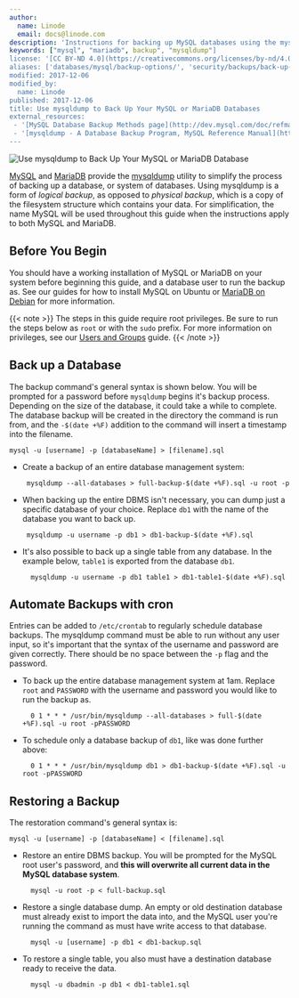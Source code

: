 ```yaml
---
author:
  name: Linode
  email: docs@linode.com
description: 'Instructions for backing up MySQL databases using the mysqldump tool.'
keywords: ["mysql", "mariadb", backup", "mysqldump"]
license: '[CC BY-ND 4.0](https://creativecommons.org/licenses/by-nd/4.0)'
aliases: ['databases/mysql/backup-options/', 'security/backups/back-up-your-mysql-databases/','databases/mysql/back-up-your-mysql-databases/']
modified: 2017-12-06
modified_by:
  name: Linode
published: 2017-12-06
title: Use mysqldump to Back Up Your MySQL or MariaDB Databases
external_resources:
 - '[MySQL Database Backup Methods page](http://dev.mysql.com/doc/refman/5.1/en/backup-methods.html)'
 - '[mysqldump - A Database Backup Program, MySQL Reference Manual](https://dev.mysql.com/doc/refman/5.7/en/mysqldump.html)'
---
```


![Use mysqldump to Back Up Your MySQL or MariaDB Database](/docs/assets/back_up_your_mysql-databases.png "Use mysqldump to Back Up Your MySQL Database")

[MySQL](http://www.mysql.com/) and [MariaDB](https://mariadb.com/) provide the [mysqldump](https://dev.mysql.com/doc/refman/5.7/en/mysqldump.html) utility to simplify the process of backing up a database, or system of databases. Using mysqldump is a form of *logical backup*, as opposed to *physical backup*, which is a copy of the filesystem structure which contains your data. For simplification, the name MySQL will be used throughout this guide when the instructions apply to both MySQL and MariaDB.


## Before You Begin

You should have a working installation of MySQL or MariaDB on your system before beginning this guide, and a database user to run the backup as. See our guides for how to install MySQL on Ubuntu or [MariaDB on Debian](/docs/databases/mariadb/mariadb-setup-debian/) for more information.

{{< note >}}
The steps in this guide require root privileges. Be sure to run the steps below as `root` or with the `sudo` prefix. For more information on privileges, see our [Users and Groups](/docs/tools-reference/linux-users-and-groups) guide.
{{< /note >}}

## Back up a Database

The backup command's general syntax is shown below. You will be prompted for a password before `mysqldump` begins it's backup process. Depending on the size of the database, it could take a while to complete. The database backup will be created in the directory the command is run from, and the `-$(date +%F)` addition to the command will insert a timestamp into the filename.

    mysql -u [username] -p [databaseName] > [filename].sql

 - Create a backup of an entire database management system:

        mysqldump --all-databases > full-backup-$(date +%F).sql -u root -p

 - When backing up the entire DBMS isn't necessary, you can dump just a specific database of your choice. Replace `db1` with the name of the database you want to back up.

        mysqldump -u username -p db1 > db1-backup-$(date +%F).sql

- It's also possible to back up a single table from any database. In the example below, `table1` is exported from the database `db1`.

        mysqldump -u username -p db1 table1 > db1-table1-$(date +%F).sql

## Automate Backups with cron

Entries can be added to `/etc/crontab` to regularly schedule database backups. The mysqldump command must be able to run without any user input, so it's important that the syntax of the username and password are given correctly. There should be no space between the `-p` flag and the password.

- To back up the entire database management system at 1am. Replace `root` and `PASSWORD` with the username and password you would like to run the backup as.

        0 1 * * * /usr/bin/mysqldump --all-databases > full-$(date +%F).sql -u root -pPASSWORD

- To schedule only a database backup of `db1`, like was done further above:

        0 1 * * * /usr/bin/mysqldump db1 > db1-backup-$(date +%F).sql -u root -pPASSWORD

## Restoring a Backup

The restoration command's general syntax is:

    mysql -u [username] -p [databaseName] < [filename].sql

- Restore an entire DBMS backup. You will be prompted for the MySQL root user's password, and **this will overwrite all current data in the MySQL database system**.

        mysql -u root -p < full-backup.sql

- Restore a single database dump. An empty or old destination database must already exist to import the data into, and the MySQL user you're running the command as must have write access to that database.

        mysql -u [username] -p db1 < db1-backup.sql

- To restore a single table, you also must have a destination database ready to receive the data.

        mysql -u dbadmin -p db1 < db1-table1.sql